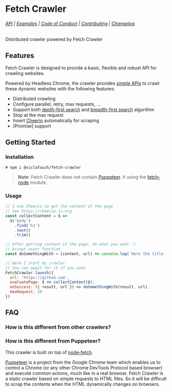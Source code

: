 # Fetch Crawler

###### [API](https://github.com/yujiosaka/headless-chrome-crawler/blob/master/docs/API.md) | [Examples](https://github.com/yujiosaka/headless-chrome-crawler/tree/master/examples) | [Code of Conduct](https://github.com/yujiosaka/headless-chrome-crawler/blob/master/docs/CODE_OF_CONDUCT.md) | [Contributing](https://github.com/yujiosaka/headless-chrome-crawler/blob/master/docs/CONTRIBUTING.md) | [Changelog](https://github.com/yujiosaka/headless-chrome-crawler/blob/master/docs/CHANGELOG.md)

Distributed crawler powered by Fetch Crawler

## Features

Fetch Crawler is designed to provide a basic, flexible and robust API for crawling websites. 

Powered by Headless Chrome, the crawler provides [simple APIs](#api-reference) to crawl these dynamic websites with the following features:

* Distributed crawling
* Configure parallel, retry, max requests, ...
* Support both [depth-first search](https://en.wikipedia.org/wiki/Depth-first_search) and [breadth-first search](https://en.wikipedia.org/wiki/Breadth-first_search) algorithm
* Stop at the max request
* Insert [Cheerio](https://cheerio.js.org/) automatically for scraping
* [Promise] support

## Getting Started

### Installation

```
# npm i @viclafouch/fetch-crawler
```

> **Note**: Fetch Crawler does not contain [Puppeteer](https://github.com/GoogleChrome/puppeteer). It using the [fetch-node](https://www.npmjs.com/package/node-fetch) module.

### Usage

```js
// I use Cheerio to get the content of the page
// See https://cheerio.js.org
const collectContent = $ =>
  $('body')
    .find('h1')
    .text()
    .trim()

// After getting content of the page, do what you want :)
// Accept async function
const doSomethingWith = (content, url) => console.log(`Here the title '${content}' from ${url}`)

// Here I start my crawler
// You can await for it if you want
FetchCrawler.launch({
  url: 'https://github.com',
  evaluatePage: $ => collectContent($),
  onSuccess: ({ result, url }) => doSomethingWith(result, url),
  maxRequest: 20
})
```

## FAQ

### How is this different from other crawlers?

### How is this different from Puppeteer?

This crawler is built on top of [node-fetch](https://www.npmjs.com/package/node-fetch).

[Puppeteer](https://github.com/GoogleChrome/puppeteer) is a project from the Google Chrome team which enables us to control a Chrome (or any other Chrome DevTools Protocol based browser) and execute common actions, much like in a real browser. Fetch Crawler is a static crawler based on simple requests to HTML files. So it will be difficult to scrap the contents when the HTML dynamically changes on browsers.
